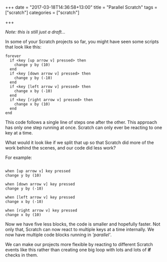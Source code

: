 +++
date = "2017-03-18T14:36:58+13:00"
title = "Parallel Scratch"
tags = ["scratch"]
categories = ["scratch"]

+++

*Note: this is still just a draft...*

In some of your Scratch projects so far, you might have seen some scripts that look like this:

```blocks
forever
  if <key [up arrow v] pressed> then
    change y by (10)
  end
  if <key [down arrow v] pressed> then
    change y by (-10)
  end
  if <key [left arrow v] pressed> then
    change x by (-10)
  end
  if <key [right arrow v] pressed> then
    change x by (10)
  end
end
```

This code follows a single line of steps one after the other. This approach has only one step running at once. Scratch can only ever be reacting to one key at a time.

What would it look like if we split that up so that Scratch did more of the work behind the scenes, and our code did less work?

For example:

```blocks

when [up arrow v] key pressed
change y by (10)

when [down arrow v] key pressed
change y by (-10)

when [left arrow v] key pressed
change x by (-10)

when [right arrow v] key pressed
change x by (10)

```

Now we have five less blocks, the code is smaller and hopefully faster. Not only that, Scratch can now react to multiple keys at a time internally. We now have multiple code blocks running in _'parallel'_.

We can make our projects more flexible by reacting to different Scratch events like this rather than creating one big loop with lots and lots of **if** checks in them.
